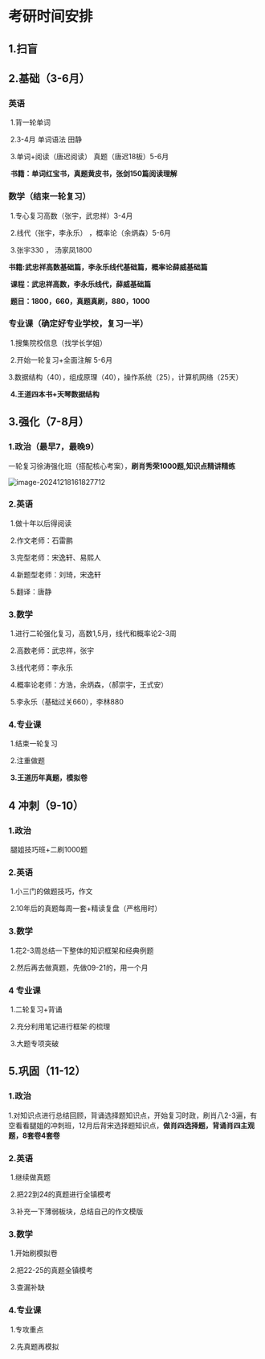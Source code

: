 # 考研时间安排

## 1.扫盲

## 2.基础（3-6月）

### 	英语

​			1.背一轮单词

​			2.3-4月 单词语法 田静

​			3.单词+阅读（唐迟阅读） 真题（唐迟18板）5-6月

​	**书籍：单词红宝书，真题黄皮书，张剑150篇阅读理解**

### 	数学（结束一轮复习）

​			1.专心复习高数（张宇，武忠祥）3-4月	

​			2.线代（张宇，李永乐） ，概率论（余炳森）5-6月	

​			3.张宇330 ， 汤家凤1800

​			**书籍:武忠祥高数基础篇，李永乐线代基础篇，概率论薛威基础篇**

​			**课程：武忠祥高数，李永乐线代，薛威基础篇**

​			**题目：1800，660，真题真刷，880，1000**

### 	专业课（确定好专业学校，复习一半）

​			1.搜集院校信息（找学长学姐）

​			2.开始一轮复习+全面注解 5-6月

​			3.数据结构（40），组成原理（40），操作系统（25），计算机网络（25天）

​			**4.王道四本书+天琴数据结构**

## 3.强化（7-8月）

### 	1.政治（最早7，最晚9）

​			一轮复习徐涛强化班（搭配核心考案），**刷肖秀荣1000题,知识点精讲精练**

![image-20241218161827712](C:\Users\27545\AppData\Roaming\Typora\typora-user-images\image-20241218161827712.png)

### 	2.英语

​			1.做十年以后得阅读

​			2.作文老师：石雷鹏

​			3.完型老师：宋逸轩、易熙人

​			4.新题型老师：刘琦，宋逸轩

​			5.翻译：唐静



### 	3.数学

​		1.进行二轮强化复习，高数1,5月，线代和概率论2-3周

​		2.高数老师：武忠祥，张宇

​		3.线代老师：李永乐

​		4.概率论老师：方浩，余炳森，（郝崇宇，王式安）

​		5.李永乐（基础过关660），李林880

### 	4.专业课

​			1.结束一轮复习

​			2.注重做题

​			**3.王道历年真题，模拟卷**

## 4 冲刺（9-10）

### 		1.政治

​				腿姐技巧班+二刷1000题

### 		2.英语

​				1.小三门的做题技巧，作文

​				2.10年后的真题每周一套+精读复盘（严格用时）

### 		3.数学

​				1.花2-3周总结一下整体的知识框架和经典例题

​				2.然后再去做真题，先做09-21的，用一个月

### 		4 专业课

​				1.二轮复习+背诵

​				2.充分利用笔记进行框架·的梳理

​				3.大题专项突破

## 5.巩固（11-12）

### 		1.政治

​					1.对知识点进行总结回顾，背诵选择题知识点，开始复习时政，刷肖八2-3遍，有空看看腿姐的冲刺班，12月后背宋选择题知识点，**做肖四选择题，背诵肖四主观题，8套卷4套卷**

### 		2.英语

​					1.继续做真题

​					2.把22到24的真题进行全镇模考

​					3.补充一下薄弱板块，总结自己的作文模版

### 		3.数学

​					1.开始刷模拟卷

​					2.把22-25的真题全镇模考

​					3.查漏补缺

### 		4.专业课

​					1.专攻重点

​					2.先真题再模拟



​		

​			

​			

​	

